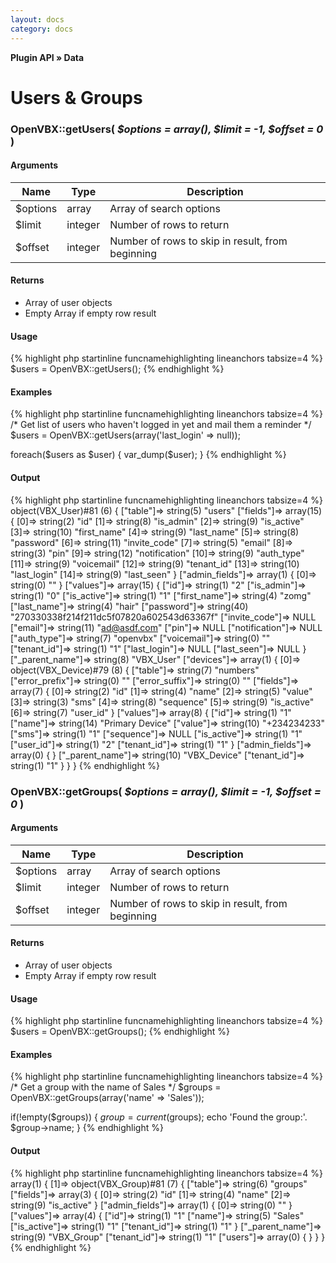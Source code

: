```yaml
---
layout: docs
category: docs
---
```


**Plugin API &raquo; Data**

# Users &amp; Groups #

### OpenVBX::getUsers( _$options = array(), $limit = -1, $offset = 0_ ) ###

#### Arguments ####

<table class="parameters">
<thead>
	<tr>
		<th class="col-1">Name</th>
		<th class="col-2">Type</th>
		<th class="col-3">Description</th>
	</tr>
</thead>
<tbody>
	<tr>
		<td>$options</td>
		<td>array</td>
		<td>Array of search options</td>
	</tr>
	<tr>
		<td>$limit</td>
		<td>integer</td>
		<td>Number of rows to return</td>
	</tr>
	<tr>
		<td>$offset</td>
		<td>integer</td>
		<td>Number of rows to skip in result, from beginning</td>
	</tr>
</tbody>
</table>

#### Returns ####

* Array of user objects
* Empty Array if empty row result

#### Usage ####

{% highlight php startinline funcnamehighlighting lineanchors tabsize=4 %}
$users = OpenVBX::getUsers();
{% endhighlight %}

#### Examples ####

{% highlight php startinline funcnamehighlighting lineanchors tabsize=4 %}
/* Get list of users who haven't logged in yet and mail them a reminder */
$users = OpenVBX::getUsers(array('last_login' => null));

foreach($users as $user) {
    var_dump($user);
}
{% endhighlight %}

#### Output ####

{% highlight php startinline funcnamehighlighting lineanchors tabsize=4 %}
object(VBX_User)#81 (6) {
    ["table"]=>
    string(5) "users"
    ["fields"]=>
    array(15) {
        [0]=>
        string(2) "id"
        [1]=>
        string(8) "is_admin"
        [2]=>
        string(9) "is_active"
        [3]=>
        string(10) "first_name"
        [4]=>
        string(9) "last_name"
        [5]=>
        string(8) "password"
        [6]=>
        string(11) "invite_code"
        [7]=>
        string(5) "email"
        [8]=>
        string(3) "pin"
        [9]=>
        string(12) "notification"
        [10]=>
        string(9) "auth_type"
        [11]=>
        string(9) "voicemail"
        [12]=>
        string(9) "tenant_id"
        [13]=>
        string(10) "last_login"
        [14]=>
        string(9) "last_seen"
    }
    ["admin_fields"]=>
    array(1) {
        [0]=>
        string(0) ""
    }
    ["values"]=>
    array(15) {
        ["id"]=>
        string(1) "2"
        ["is_admin"]=>
        string(1) "0"
        ["is_active"]=>
        string(1) "1"
        ["first_name"]=>
        string(4) "zomg"
        ["last_name"]=>
        string(4) "hair"
        ["password"]=>
        string(40) "270330338f214f211dc5f07820a602543d63367f"
        ["invite_code"]=>
        NULL
        ["email"]=>
        string(11) "ad@asdf.com"
        ["pin"]=>
        NULL
        ["notification"]=>
        NULL
        ["auth_type"]=>
        string(7) "openvbx"
        ["voicemail"]=>
        string(0) ""
        ["tenant_id"]=>
        string(1) "1"
        ["last_login"]=>
        NULL
        ["last_seen"]=>
        NULL
    }
    ["_parent_name"]=>
    string(8) "VBX_User"
    ["devices"]=>
    array(1) {
        [0]=>
        object(VBX_Device)#79 (8) {
            ["table"]=>
            string(7) "numbers"
            ["error_prefix"]=>
            string(0) ""
            ["error_suffix"]=>
            string(0) ""
            ["fields"]=>
            array(7) {
                [0]=>
                string(2) "id"
                [1]=>
                string(4) "name"
                [2]=>
                string(5) "value"
                [3]=>
                string(3) "sms"
                [4]=>
                string(8) "sequence"
                [5]=>
                string(9) "is_active"
                [6]=>
                string(7) "user_id"
            }
            ["values"]=>
            array(8) {
                ["id"]=>
                string(1) "1"
                ["name"]=>
                string(14) "Primary Device"
                ["value"]=>
                string(10) "+234234233"
                ["sms"]=>
                string(1) "1"
                ["sequence"]=>
                NULL
                ["is_active"]=>
                string(1) "1"
                ["user_id"]=>
                string(1) "2"
                ["tenant_id"]=>
                string(1) "1"
            }
            ["admin_fields"]=>
            array(0) {
            }
            ["_parent_name"]=>
            string(10) "VBX_Device"
            ["tenant_id"]=>
            string(1) "1"
        }
    }
}
{% endhighlight %}

### OpenVBX::getGroups( _$options = array(), $limit = -1, $offset = 0_ ) ###

#### Arguments ####

<table class="parameters">
<thead>
	<tr>
		<th class="col-1">Name</th>
		<th class="col-2">Type</th>
		<th class="col-3">Description</th>
	</tr>
</thead>
<tbody>
	<tr>
		<td>$options</td>
		<td>array</td>
		<td>Array of search options</td>
	</tr>
	<tr>
		<td>$limit</td>
		<td>integer</td>
		<td>Number of rows to return</td>
	</tr>
	<tr>
		<td>$offset</td>
		<td>integer</td>
		<td>Number of rows to skip in result, from beginning</td>
	</tr>
</tbody>
</table>

#### Returns ####

* Array of user objects
* Empty Array if empty row result

#### Usage ####

{% highlight php startinline funcnamehighlighting lineanchors tabsize=4 %}
$users = OpenVBX::getGroups();
{% endhighlight %}

#### Examples ####

{% highlight php startinline funcnamehighlighting lineanchors tabsize=4 %}
/* Get a group with the name of Sales */
$groups = OpenVBX::getGroups(array('name' => 'Sales'));

if(!empty($groups)) {
    $group = current($groups);
    echo 'Found the group:'. $group->name;
}
{% endhighlight %}

#### Output ####

{% highlight php startinline funcnamehighlighting lineanchors tabsize=4 %}
array(1) {
    [1]=>
    object(VBX_Group)#81 (7) {
        ["table"]=>
        string(6) "groups"
        ["fields"]=>
        array(3) {
            [0]=>
            string(2) "id"
            [1]=>
            string(4) "name"
            [2]=>
            string(9) "is_active"
        }
        ["admin_fields"]=>
        array(1) {
            [0]=>
            string(0) ""
        }
        ["values"]=>
        array(4) {
            ["id"]=>
            string(1) "1"
            ["name"]=>
            string(5) "Sales"
            ["is_active"]=>
            string(1) "1"
            ["tenant_id"]=>
            string(1) "1"
        }
        ["_parent_name"]=>
        string(9) "VBX_Group"
        ["tenant_id"]=>
        string(1) "1"
        ["users"]=>
        array(0) {
        }
    }
}
{% endhighlight %}
